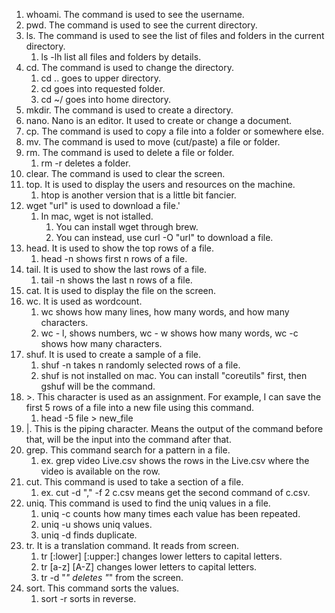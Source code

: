 1. whoami. The command is used to see the username.
2. pwd. The command is used to see the current directory.
3. ls. The command is used to see the list of files and folders in the current directory. 
   1. ls -lh list all files and folders by details.
4. cd. The command is used to change the directory.
   1. cd .. goes to upper directory.
   2. cd <folder> goes into requested folder.
   3. cd ~/ goes into home directory. 
5. mkdir. The command is used to create a directory.
6. nano. Nano is an editor. It used to create or change a document.
7. cp. The command is used to copy a file into a folder or somewhere else.
8. mv. The command is used to move (cut/paste) a file or folder.
9. rm. The command is used to delete a file or folder.
   1. rm -r deletes a folder.
10. clear. The command is used to clear the screen.
11. top. It is used to display the users and resources on the machine. 
    1. htop is another version that is a little bit fancier.
12. wget "url" is used to download a file.'
    1. In mac, wget is not istalled.
       1. You can install wget through brew.
       2. You can instead, use curl -O "url" to download a file.
13. head. It is used to show the top rows of a file.
    1. head -n shows first n rows of a file.
14. tail. It is used to show the last rows of a file.
    1. tail -n shows the last n rows of a file.
15. cat. It is used to display the file on the screen.
16. wc. It is used as wordcount.
    1. wc shows how many lines, how many words, and how many characters.
    2. wc - l, shows numbers, wc - w shows how many words, wc -c shows how many characters.
17. shuf. It is used to create a sample of a file. 
    1. shuf -n takes n randomly selected rows of a file.
    2. shuf is not installed on mac. You can install "coreutils" first, then gshuf will be the command.
18. \>. This character is used as an assignment. For example, I can save the first 5 rows of a file into a new file using this command.
    1. head -5 file > new_file
19. |. This is the piping character. Means the output of the command before that, will be the input into the command after that. 
20. grep. This command search for a pattern in a file.
    1. ex. grep video Live.csv shows the rows in the Live.csv where the video is available on the row.
21. cut. This command is used to take a section of a file. 
    1. ex. cut -d "," -f 2 c.csv means get the second command of c.csv. 
22. uniq. This command is used to find the uniq values in a file.
    1. uniq -c counts how many times each value has been repeated.
    2. uniq -u shows uniq values.
    3. uniq -d finds duplicate.
23. tr. It is a translation command. It reads from screen.
    1. tr [:lower] [:upper:] changes lower letters to capital letters.
    2. tr [a-z] [A-Z] changes lower letters to capital letters.
    3. tr -d "_" deletes "_" from the screen.
24. sort. This command sorts the values. 
    1. sort -r sorts in reverse.